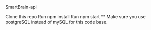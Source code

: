 SmartBrain-api

Clone this repo
Run npm install
Run npm start
** Make sure you use postgreSQL instead of mySQL for this code base.
